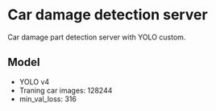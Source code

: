# Car damage detection server

Car damage part detection server with YOLO custom.

## Model

- YOLO v4
- Traning car images: 128244
- min_val_loss: 316
